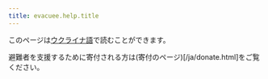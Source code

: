 ```yaml
---
title: evacuee.help.title
---
```


このページは[ウクライナ語](/uk/evacuee_menu.html)で読むことができます。

避難者を支援するために寄付される方は(寄付のページ)[/ja/donate.html]をご覧ください。
